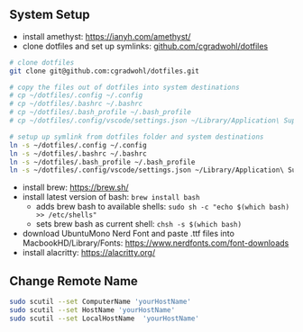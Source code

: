 ## System Setup

- install amethyst: https://ianyh.com/amethyst/
- clone dotfiles and set up symlinks: [github.com/cgradwohl/dotfiles](https://github.com/cgradwohl/dotfiles)
    
```bash
# clone dotfiles
git clone git@github.com:cgradwohl/dotfiles.git

# copy the files out of dotfiles into system destinations
# cp ~/dotfiles/.config ~/.config 
# cp ~/dotfiles/.bashrc ~/.bashrc
# cp ~/dotfiles/.bash_profile ~/.bash_profile
# cp ~/dotfiles/.config/vscode/settings.json ~/Library/Application\ Support/Code/User/settings.json

# setup up symlink from dotfiles folder and system destinations
ln -s ~/dotfiles/.config ~/.config
ln -s ~/dotfiles/.bashrc ~/.bashrc
ln -s ~/dotfiles/.bash_profile ~/.bash_profile
ln -s ~/dotfiles/.config/vscode/settings.json ~/Library/Application\ Support/Code/User/settings.json
```
    
- install brew: https://brew.sh/
- install latest version of bash: `brew install bash`
    - adds brew bash to available shells: `sudo sh -c "echo $(which bash) >> /etc/shells"`
    - sets brew bash as current shell: `chsh -s $(which bash)`
- download UbuntuMono Nerd Font and paste .ttf files into MacbookHD/Library/Fonts: https://www.nerdfonts.com/font-downloads
- install alacritty: https://alacritty.org/

## Change Remote Name

```bash
sudo scutil --set ComputerName 'yourHostName'
sudo scutil --set HostName 'yourHostName'
sudo scutil --set LocalHostName  'yourHostName'
```
